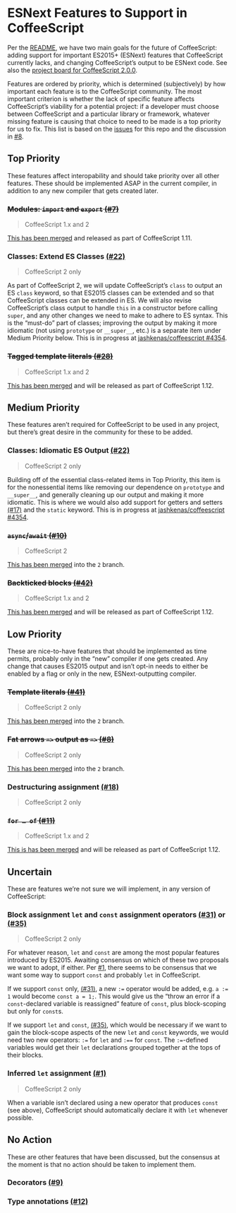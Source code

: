 # ESNext Features to Support in CoffeeScript

Per the [README](./README.md), we have two main goals for the future of CoffeeScript: adding support for important ES2015+ (ESNext) features that CoffeeScript currently lacks, and changing CoffeeScript’s output to be ESNext code. See also the [project board for CoffeeScript 2.0.0](https://github.com/coffeescript6/discuss/projects/1).

Features are ordered by priority, which is determined (subjectively) by how important each feature is to the CoffeeScript community. The most important criterion is whether the lack of specific feature affects CoffeeScript’s viability for a potential project: if a developer must choose between CoffeeScript and a particular library or framework, whatever missing feature is causing that choice to need to be made is a top priority for us to fix. This list is based on the [issues](https://github.com/coffeescript6/discuss/issues) for this repo and the discussion in [#8](https://github.com/coffeescript6/discuss/issues/8).

## Top Priority

These features affect interopability and should take priority over all other features. These should be implemented ASAP in the current compiler, in addition to any new compiler that gets created later.

### ~~Modules: `import` and `export` [(#7)](https://github.com/coffeescript6/discuss/issues/7)~~

> CoffeeScript 1.x and 2

[This has been merged](https://github.com/jashkenas/coffeescript/pull/4300) and released as part of CoffeeScript 1.11.

### Classes: Extend ES Classes [(#22)](https://github.com/coffeescript6/discuss/issues/22)

> CoffeeScript 2 only

As part of CoffeeScript 2, we will update CoffeeScript’s `class` to output an ES `class` keyword, so that ES2015 classes can be extended and so that CoffeeScript classes can be extended in ES. We will also revise CoffeeScript’s class output to handle `this` in a constructor before calling `super`, and any other changes we need to make to adhere to ES syntax. This is the “must-do” part of classes; improving the output by making it more idiomatic (not using `prototype` or `__super__`, etc.) is a separate item under Medium Priority below. This is in progress at [jashkenas/coffeescript #4354](https://github.com/jashkenas/coffeescript/pull/4354).

### ~~Tagged template literals [(#28)](https://github.com/coffeescript6/discuss/issues/28)~~

> CoffeeScript 1.x and 2

[This has been merged](https://github.com/jashkenas/coffeescript/pull/4352) and will be released as part of CoffeeScript 1.12.

## Medium Priority

These features aren’t required for CoffeeScript to be used in any project, but there’s great desire in the community for these to be added.

### Classes: Idiomatic ES Output [(#22)](https://github.com/coffeescript6/discuss/issues/22)

> CoffeeScript 2 only

Building off of the essential class-related items in Top Priority, this item is for the nonessential items like removing our dependence on `prototype` and `__super__`, and generally cleaning up our output and making it more idiomatic. This is where we would also add support for getters and setters [(#17)](https://github.com/coffeescript6/discuss/issues/17) and the `static` keyword. This is in progress at [jashkenas/coffeescript #4354](https://github.com/jashkenas/coffeescript/pull/4354).

### ~~`async`/`await` [(#10)](https://github.com/coffeescript6/discuss/issues/10)~~

> CoffeeScript 2

[This has been merged](https://github.com/jashkenas/coffeescript/pull/3757) into the `2` branch.

### ~~Backticked blocks [(#42)](https://github.com/coffeescript6/discuss/issues/42)~~

> CoffeeScript 1.x and 2

[This has been merged](https://github.com/jashkenas/coffeescript/pull/4357) and will be released as part of CoffeeScript 1.12.

## Low Priority

These are nice-to-have features that should be implemented as time permits, probably only in the “new” compiler if one gets created. Any change that causes ES2015 output and isn’t opt-in needs to either be enabled by a flag or only in the new, ESNext-outputting compiler.

### ~~Template literals [(#41)](https://github.com/coffeescript6/discuss/issues/41)~~

> CoffeeScript 2 only

[This has been merged](https://github.com/jashkenas/coffeescript/pull/4365) into the `2` branch.

### ~~Fat arrows `=>` output as `=>` [(#8)](https://github.com/coffeescript6/discuss/issues/8)~~

> CoffeeScript 2 only

[This has been merged](https://github.com/jashkenas/coffeescript/pull/4311) into the `2` branch.

### Destructuring assignment [(#18)](https://github.com/coffeescript6/discuss/issues/18)

> CoffeeScript 2 only

### ~~`for … of` [(#11)](https://github.com/coffeescript6/discuss/issues/11)~~

> CoffeeScript 1.x and 2

[This is has been merged](https://github.com/jashkenas/coffeescript/pull/4306) and will be released as part of CoffeeScript 1.12.

## Uncertain

These are features we’re not sure we will implement, in any version of CoffeeScript:

### Block assignment `let` and `const` assignment operators [(#31)](https://github.com/coffeescript6/discuss/issues/31) or [(#35)](https://github.com/coffeescript6/discuss/issues/35)

> CoffeeScript 2 only

For whatever reason, `let` and `const` are among the most popular features introduced by ES2015. Awaiting consensus on which of these two proposals we want to adopt, if either. Per [#1](https://github.com/coffeescript6/discuss/issues/1), there seems to be consensus that we want some way to support `const` and probably `let` in CoffeeScript.

If we support `const` only, [(#31)](https://github.com/coffeescript6/discuss/issues/31), a new `:=` operator would be added, e.g. `a := 1` would become `const a = 1;`. This would give us the “throw an error if a `const`-declared variable is reassigned” feature of `const`, plus block-scoping but only for `const`s.

If we support `let` and `const`, [(#35)](https://github.com/coffeescript6/discuss/issues/35), which would be necessary if we want to gain the block-scope aspects of the new `let` and `const` keywords, we would need two new operators: `:=` for `let` and `:==` for `const`. The `:=`-defined variables would get their `let` declarations grouped together at the tops of their blocks.

### Inferred `let` assignment [(#1)](https://github.com/coffeescript6/discuss/issues/1)

> CoffeeScript 2 only

When a variable isn’t declared using a new operator that produces `const` (see above), CoffeeScript should automatically declare it with `let` whenever possible.

## No Action

These are other features that have been discussed, but the consensus at the moment is that no action should be taken to implement them.

### Decorators [(#9)](https://github.com/coffeescript6/discuss/issues/9)

### Type annotations [(#12)](https://github.com/coffeescript6/discuss/issues/12)

